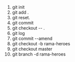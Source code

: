 1. git init
2. git add .
3. git reset.
4. git commit
5. git checkout -- .
6. git log 
7. git commit --amend
8. git checkout -b rama-heroes
9. git checkout master
10.  git branch -d rama-heroes